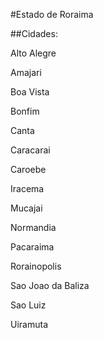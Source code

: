 #Estado de Roraima

##Cidades:

Alto Alegre
Amajari
Boa Vista
Bonfim
Canta
Caracarai
Caroebe
Iracema
Mucajai
Normandia
Pacaraima
Rorainopolis
Sao Joao da Baliza
Sao Luiz
Uiramuta